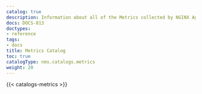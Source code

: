 ```yaml
---
catalog: true
description: Information about all of the Metrics collected by NGINX Agent
docs: DOCS-813
doctypes:
- reference
tags:
- docs
title: Metrics Catalog
toc: true
catalogType: nms.catalogs.metrics
weight: 20
---
```


{{< catalogs-metrics >}}
